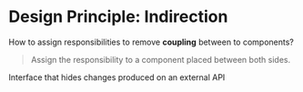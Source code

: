 # Design Principle: Indirection

How to assign responsibilities to remove **coupling** between to components?

> Assign the responsibility to a component placed between both sides.

Interface that hides changes produced on an external API
